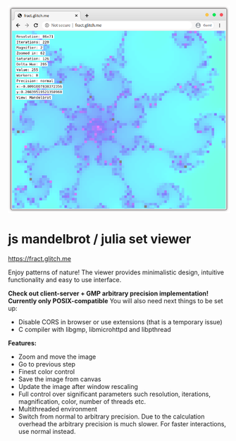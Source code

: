 ![Screenshot](scn0.png?raw=true)
# js mandelbrot / julia set viewer

https://fract.glitch.me

Enjoy patterns of nature! The viewer provides minimalistic design, intuitive functionality and easy to use interface.

**Check out client-server + GMP arbitrary precision implementation! Currently only POSIX-compatible**
You will also need next things to be set up:
- Disable CORS in browser or use extensions (that is a temporary issue)
- C compiler with libgmp, libmicrohttpd and libpthread

**Features:**
- Zoom and move the image
- Go to previous step
- Finest color control
- Save the image from canvas
- Update the image after window rescaling
- Full control over significant parameters such resolution, iterations, magnification, color, number of threads etc.
- Multithreaded environment
- Switch from normal to arbitrary precision. Due to the calculation overhead the arbitrary precision is much slower. For faster interactions, use normal instead.

